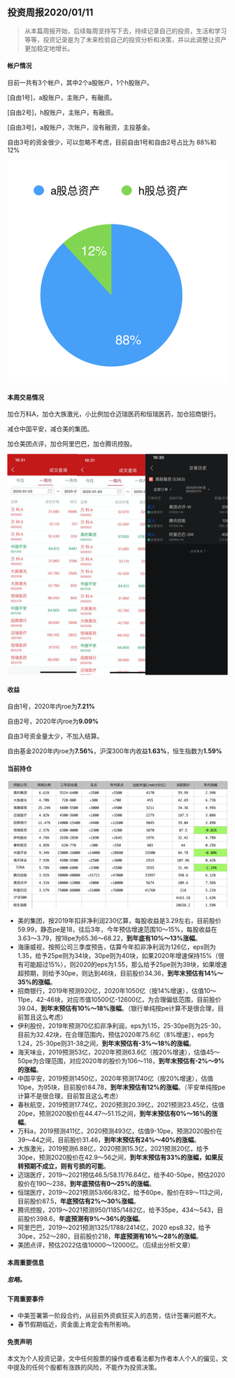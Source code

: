 ## 投资周报2020/01/11

> 从本篇周报开始，后续每周坚持写下去，持续记录自己的投资，生活和学习等等，投资记录是为了未来检验自己的投资分析和决策，并以此调整让资产更加稳定地增长。

#### 帐户情况

目前一共有3个帐户，其中2个a股账户，1个h股账户。

[自由1号]，a股账户，主账户，有融资。

[自由2号]，h股账户，主账户，有融资。

[自由3号]，a股账户，次账户，没有融资，主投基金。

自由3号的资金很少，可以忽略不考虑，目前自由1号和自由2号占比为 88%和12%

![image-20200111162449990](../img/20200111/image-20200111162449990.png)

#### 本周交易情况

加仓万科A，加仓大族激光，小比例加仓迈瑞医药和恒瑞医药，加仓招商银行。

减仓中国平安，减仓美的集团。

加仓美团点评，加仓阿里巴巴，加仓腾讯控股。

![image-20200111163601089](../img/20200111/image-20200111163601089.png)



#### 收益

自由1号，2020年内roe为**7.21%**

自由2号，2020年内roe为**9.09%**

自由3号资金量太少，不加入结算。

自由基金2020年内roe为**7.56%**，沪深300年内收益**1.63%**，恒生指数为**1.59%**

#### 当前持仓

![image-20200111221327506](../img/20200111/image-20200111221327506.png)

- 美的集团，按2019年扣非净利润230亿算，每股收益是3.29左右，目前股价59.99，静态pe是18，往后3年，今年预估增速范围10～15%，每股收益在3.63～3.79，按18pe为65.36～68.22，**到年底有10%～13%涨幅**。
- 海康威视，按照公司三季度预告，估算今年扣非净利润为126亿，eps则为1.35，给予25pe则为34块，30pe则为40块，如果2020年增速保持15%（很有可能超过15%），则2020的eps为1.55，那么给予25pe则为39块，如果增速超预期，则给予30pe，则达到46块，目前股价34.36，**到年末预估有14%～35%的涨幅**。
- 招商银行，2019年预测920亿，2020年1050亿（按14%增速），估值10～11pe，42-46块，对应市值10500亿-12600亿，为合理偏低范围，目前股价39.04，**到年末预估有10%～18%涨幅**。（银行单纯按pe计算不是很合理，目前暂且这么考虑）
- 伊利股份，2019年预测70亿扣非净利润，eps为1.15，25-30pe则为25-30，目前为32.42块，在合理范围内，预估2020年75.6亿（8%增速），eps为1.24，25-30pe则31-38之间，**到年末预估有-3%～18%的涨幅**。
- 海天味业，2019预测53亿，2020年预测63.6亿（按20%增速），估值45～50pe为合理范围，对应2020年的股价为106～118，**到年末预估有-2%～9%的涨幅**。
- 中国平安，2019预测1450亿，2020年预测1740亿（按20%增速），估值10pe，为95块，目前股价84.78，**到年末预估有12%的涨幅**。（平安单纯按pe计算不是很合理，目前暂且这么考虑）
- 春秋航空，2019预测17.74亿，2020预测20.39亿，2021预测23.45亿，估值20pe，预测2020股价在44.47～51.15之间，**到年末预估有0%～16%的涨幅**。
- 万科a，2019预测411亿，2020预测493亿，估值9-10pe，预测2020股价在39～44之间，目前股价31.46，**到年末预估有24%～40%的涨幅**。
- 大族激光，2019预测6.88亿，2020预测15.3亿，2021预测20亿，给予30pe，预测2020股价在42.9～56之间，**到年末预估有33%的涨幅，如果反转预期不成立，则有亏损的可能**。
- 迈瑞医疗，2019～2021预估46.5/58.11/76.64亿，给予40-50pe，预估2020股价在190～238，**到年底预估有0～25%的涨幅**。
- 恒瑞医疗，2019～2021预测53/66/83亿，给予60pe，股价在89～113之间，目前股价87.5，**年底预估有2%～30%涨幅**。
- 腾讯控股，2019～2021预测950/1185/1482亿，给予35pe，434～543，目前股价398.6，**年底预测有9%～36%的涨幅**。
- 阿里巴巴，2019～2021预测1325/1788/2414亿，2020 eps8.32，给予30pe，252～280，目前股价218，**年底预测有16%～28%的涨幅**。
- 美团点评，预估2022估值10000～12000亿。（后续出分析文章）

#### 本周重要信息

##### 忽略。

#### 下周重要事件

- 中美签署第一阶段合约，从目前外资疯狂买入的态势，估计签署问题不大。
- 春节假期临近，资金面上肯定会有所影响。

#### 免责声明

本文为个人投资记录，文中任何股票的操作或者看法都为作者本人个人的偏见，文中提及的任何个股都有涨跌的风险，不能作为投资决策。

